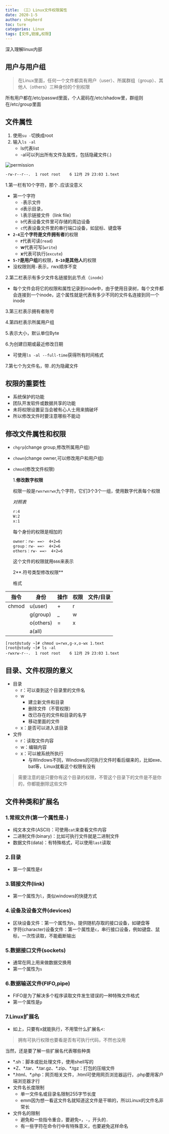 ```yaml
---
title: （三）Linux文件权限属性
date: 2020-1-5
author: shepherd
toc: ture
categories: Linux
tags: [文件,链接,权限]
---
```


深入理解linux内部

<!-- more -->

## 用户与用户组

> 在Linux里面，任何一个文件都具有用户（user）、所属群组（group）、其他人（others）三种身份的个别权限

所有用户都在/etc/passwd里面，个人密码在/etc/shadow里，群组则在/etc/group里面

## 文件属性

1. 使用`su -`切换成root
2. 输入`ls -al`
   - ls代表list
   - -al可以列出所有文件及属性，包括隐藏文件(.)

![permission](https://cdn.jsdelivr.net/gh/shepherdev/shepherdev.github.io@hexo/static/article/2019/permission.png)

```bash
-rw-r--r--.  1 root root    6 12月 29 23:03 1.text
```

1.第一栏有10个字符，那个`.`应该没意义

- 第一个字符
  - `-`表示文件
  - `d`表示目录，
  - `l`表示链接文件（link file）
  - `b`代表设备文件里可存储的周边设备
  - `c`代表设备文件里的串行端口设备，如鼠标、键盘等
- **`2-4`**三个字符是**文件拥有者**的权限
  - **r**代表可读(`read`)
  - **w**代表可写(`write`)
  - **x**代表可执行(`excute`)
- **`5-7`**是**用户组**的权限，**`8-10`**是**其他人**的权限
- 没权限则用`-`表示，rwx顺序不变

2.第二栏表示有多少文件名链接到此节点（`inode`）

- 每个文件会将它的权限和属性记录到inode中，由于使用目录树，每个文件都会连接到一个inode，这个属性就是代表有多少不同的文件名连接到同一个inode

3.第三栏表示拥有者账号

4.第四栏表示所属用户组

5.表示大小，默认单位Byte

6.为创建日期或最近修改日期

- 可使用`ls -al --full-time`获得所有时间格式

7.第七个为文件名，带`.`的为隐藏文件

## 权限的重要性

- 系统保护的功能
- 团队开发软件或数据共享的功能
- 未将权限设置妥当会被有心人士用来搞破坏
- 所以修改文件时要注意哪些不能动

## 修改文件属性和权限

-  `chgrp`(change group,修改所属用户组)

- `chown`(change owner,可以修改用户和用户组)

- `chmod`(修改文件权限)

  1.**修改数字权限**

  权限一般是`rwxrwxrwx`九个字符，它们3个3个一组，使用数字代表每个权限

  *对照表*

  ```bash
  r:4
  W:2
  x:1
  ```

  每个身份的权限是相加的

  ```bash
  owner：rw- ==>  4+2=6
  group：rw- ==>  4+2=6
  others：rw- ==>  4+2=6
  ```

  这个文件的权限就用`666`来表示

  2**.符号类型修改权限**
  
  格式

| 指令  | 身份      | 操作 | 权限 | 文件/目录 |
| ----- | --------- | ---- | ---- | --------- |
| chmod | u(user)   | +    | r    |           |
|       | g(group)  | _    | w    |           |
|       | o(others) | =    | x    |           |
|       | a(all)    |      |      |           |

```
[root@study ~]# chmod u=rwx,g-x,o-wx 1.text 
[root@study ~]# ls -al
-rwxrw-r--.  1 root root    6 12月 29 23:03 1.text
```

## 目录、文件权限的意义

- 目录
  - r：可以查到这个目录里的文件名
  - w
    - 建立新文件和目录
    - 删除文件（不管权限）
    - 改已存在的文件和目录的名字
    - 移动里面的文件
  - x：是否可以进入该目录
- 文件
  - r：读取文件内容
  - w：编辑内容
  - x：可以被系统所执行
    - 与Windows不同，Windows的可执行文件时看后缀来的，比如exe、bat等，Linux就看这个权限有没有

> 需要注意的是只要你有这个目录的权限，不管这个目录下的文件是不是你的，你都能删除这些文件

##  文件种类和扩展名

### 1.常规文件(第一个属性是`-`)

- 纯文本文件(ASCII)：可使用`cat`来查看文件内容	
- 二进制文件(binary)：比如可执行文件就是二进制文件
- 数据文件(data)：有特殊格式，可以使用`last`读取

### 2.目录

- 第一个属性是`d`

### 3.链接文件(link)

- 第一个属性为`l`，类似windows的快捷方式

### 4.设备及设备文件(devices)

- 区块设备文件：第一个属性为`b`，提供随机存取的接口设备，如硬盘等
- 字符(character)设备文件：第一个属性是`c`，串行接口设备，例如键盘、鼠标，一次性读取，不能截断输出

### 5.数据接口文件(sockets)

- 通常在网上用来做数据交换用
- 第一个属性为`s`

### 6.数据输送文件(FIFO,pipe)

- FIFO是为了解决多个程序读取文件发生错误的一种特殊文件格式
- 第一个属性是`p`

### 7.Linux扩展名

- 如上，只要有x就能执行，不用管什么扩展名<:

> 拥有可执行权限也要看是否有可执行代码，不然也没用

当然，还是要了解一些扩展名代表哪些种类

- *.sh：脚本或批处理文件，使用shell写的
- *Z、\*.tar、\*.tar.gz、\*.zip、\*.tgz：打包的压缩文件
- *.html、\*.php：网页相关文件，.html可使用网页浏览器运行，.php要用客户端浏览器才行
- 文件名长度限制
  - 单一文件名或目录名限制255字节长度
  - emm因为想一看这文件名就知道这文件是干嘛的，所以Linux的文件名非常长
- 文件名的限制
  - 避免和一些指令重合，要避免`+`，`-`，开头的`.`
  - 有一些字符在命令行中有特殊意义，也要避免这样命名

